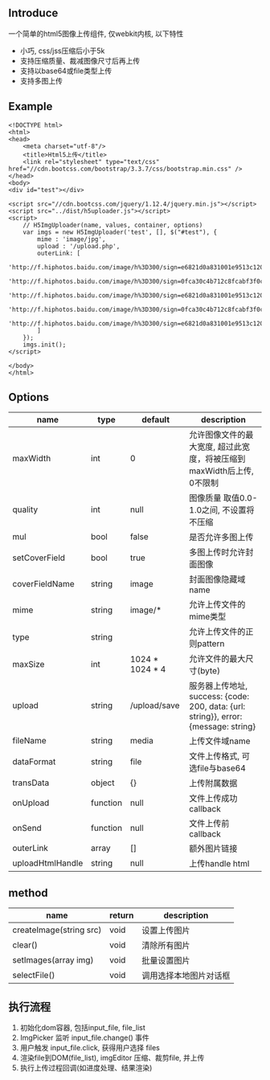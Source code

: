## Introduce

一个简单的html5图像上传组件, 仅webkit内核, 以下特性

*   小巧, css/jss压缩后小于5k
*   支持压缩质量、裁减图像尺寸后再上传
*   支持以base64或file类型上传
*   支持多图上传

## Example

```
<!DOCTYPE html>
<html>
<head>
    <meta charset="utf-8"/>
    <title>Html5上传</title>
    <link rel="stylesheet" type="text/css" href="//cdn.bootcss.com/bootstrap/3.3.7/css/bootstrap.min.css" />
</head>
<body>
<div id="test"></div>

<script src="//cdn.bootcss.com/jquery/1.12.4/jquery.min.js"></script>
<script src="../dist/h5uploader.js"></script>
<script>
    // H5ImgUploader(name, values, container, options)
    var imgs = new H5ImgUploader('test', [], $("#test"), {
        mime : 'image/jpg',
        upload : '/upload.php',
        outerLink: [
            'http://f.hiphotos.baidu.com/image/h%3D300/sign=e6821d0a831001e9513c120f880f7b06/a71ea8d3fd1f4134d244519d2b1f95cad0c85ee5.jpg', 
            'http://f.hiphotos.baidu.com/image/h%3D300/sign=0fca30c4b712c8fcabf3f0cdcc0292b4/8326cffc1e178a82c4403d44f803738da877e8d2.jpg', 
            'http://f.hiphotos.baidu.com/image/h%3D300/sign=e6821d0a831001e9513c120f880f7b06/a71ea8d3fd1f4134d244519d2b1f95cad0c85ee5.jpg', 
            'http://f.hiphotos.baidu.com/image/h%3D300/sign=0fca30c4b712c8fcabf3f0cdcc0292b4/8326cffc1e178a82c4403d44f803738da877e8d2.jpg', 
            'http://f.hiphotos.baidu.com/image/h%3D300/sign=e6821d0a831001e9513c120f880f7b06/a71ea8d3fd1f4134d244519d2b1f95cad0c85ee5.jpg'
        ]
    });
    imgs.init();
</script>

</body>
</html>
```

## Options
| name             | type     | default         | description                                                                  |
|------------------|----------|-----------------|------------------------------------------------------------------------------|
| maxWidth         | int      | 0               | 允许图像文件的最大宽度, 超过此宽度，将被压缩到maxWidth后上传, 0不限制                                    |
| quality          | int      | null            | 图像质量 取值0.0-1.0之间, 不设置将不压缩                                                    |
| mul              | bool     | false           | 是否允许多图上传                                                                     |
| setCoverField    | bool     | true            | 多图上传时允许封面图像                                                                  |
| coverFieldName   | string   | image           | 封面图像隐藏域name                                                                  |
| mime             | string   | image/*         | 允许上传文件的mime类型                                                                |
| type             | string   |                 | 允许上传文件的正则pattern                                                             |
| maxSize          | int      | 1024 * 1024 * 4 | 允许文件的最大尺寸(byte)                                                              |
| upload           | string   | /upload/save    | 服务器上传地址, success: {code: 200, data: {url: string}}, error: {message: string} |
| fileName         | string   | media           | 上传文件域name                                                                    |
| dataFormat       | string   | file            | 文件上传格式, 可选file与base64                                                        |
| transData        | object   | {}              | 上传附属数据                                                                       |
| onUpload         | function | null            | 文件上传成功callback                                                               |
| onSend           | function | null            | 文件上传前callback                                                                |
| outerLink        | array    | []              | 额外图片链接                                                                       |
| uploadHtmlHandle | string   | null            | 上传handle html                                                                |

## method

| name                    | return | description |
|-------------------------|--------|-------------|
| createImage(string src) | void   | 设置上传图片      |
| clear()                 | void   | 清除所有图片      |
| setImages(array img)    | void   | 批量设置图片      |
| selectFile()            | void   | 调用选择本地图片对话框 |

## 执行流程

1.  初始化dom容器, 包括input_file, file_list
1.  ImgPicker 监听 input_file.change() 事件
1.  用户触发 input_file.click, 获得用户选择 files
1.  渲染file到DOM(file_list), imgEditor 压缩、裁剪file, 并上传
1.  执行上传过程回调(如进度处理、结果渲染)
